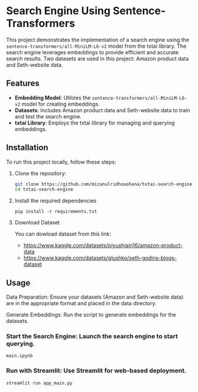 
# Search Engine Using Sentence-Transformers

This project demonstrates the implementation of a search engine using the `sentence-transformers/all-MiniLM-L6-v2` model from the txtai library. The search engine leverages embeddings to provide efficient and accurate search results. Two datasets are used in this project: Amazon product data and Seth-website data.

## Features

- **Embedding Model**: Utilizes the `sentence-transformers/all-MiniLM-L6-v2` model for creating embeddings.
- **Datasets**: Includes Amazon product data and Seth-website data to train and test the search engine.
- **txtai Library**: Employs the txtai library for managing and querying embeddings.

## Installation

To run this project locally, follow these steps:

1. Clone the repository:

   ```bash
   git clone https://github.com/mizanulridhoaohana/txtai-search-engine
   cd txtai-search-engine 
   ```
2. Install the required dependencies

   ```
   pip install -r requirements.txt 
   ```
3. Download Dataset

   You can dowload dataset from this link:

   - https://www.kaggle.com/datasets/piyushjain16/amazon-product-data
   - https://www.kaggle.com/datasets/glushko/seth-godins-blogs-dataset

## Usage
Data Preparation: Ensure your datasets (Amazon and Seth-website data) are in the appropriate format and placed in the data directory.

Generate Embeddings: Run the script to generate embeddings for the datasets.

### Start the Search Engine: Launch the search engine to start querying.
```
main.ipynb
```
### Run with Streamlit: Use Streamlit for web-based deployment.
```
streamlit run app_main.py
```
